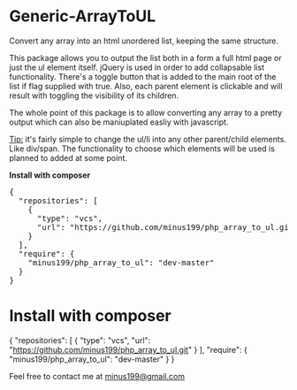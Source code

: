 # Generic-ArrayToUL
Convert any array into an html unordered list, keeping the same structure.

This package allows you to output the list both in a form a full html page or just the ul element itself.
jQuery is used in order to add collapsable list functionality. 
There's a toggle button that is added to the main root of the list if flag supplied with true. Also, each parent element is clickable and will result with toggling the visibility of its children.

The whole point of this package is to allow converting any array to a pretty output which can also be maniuplated easliy with javascript.

<u>Tip:</u> it's fairly simple to change the ul/li into any other parent/child elements. Like div/span.
The functionality to choose which elements will be used is planned to added at some point.

<b>Install with composer</b>
<pre>{
  "repositories": [
    {
      "type": "vcs",
      "url": "https://github.com/minus199/php_array_to_ul.git"
    }
  ],
  "require": {
    "minus199/php_array_to_ul": "dev-master"
  }
}
</pre>


# Install with composer
{
  "repositories": [
    {
      "type": "vcs",
      "url": "https://github.com/minus199/php_array_to_ul.git"
    }
  ],
  "require": {
    "minus199/php_array_to_ul": "dev-master"
  }
}


Feel free to contact me at minus199@gmail.com  
